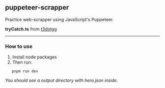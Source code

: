 ## puppeteer-scrapper

Practice web-scrapper using JavaScript's Puppeteer.

**tryCatch.ts** from [t3dotgg](https://github.com/t3dotgg/theo-pager/blob/7aee7664a246b291d873ea471431fa962af113f1/src/shared/trycatch.ts#L15)

---

### How to use

1. Install node packages
2. Then run:

```
   pnpm run dev
```

_You should see a output directory with hero.json inside._
